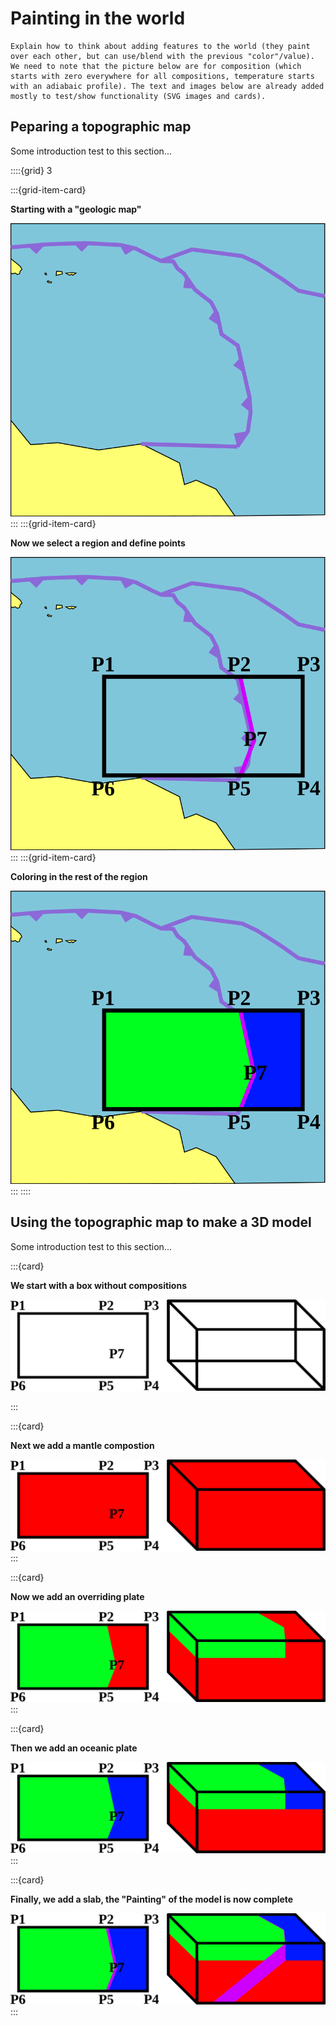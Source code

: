 Painting in the world
=====================

```{todo}
Explain how to think about adding features to the world (they paint over each other, but can use/blend with the previous "color"/value). We need to note that the picture below are for composition (which starts with zero everywhere for all compositions, temperature starts with an adiabaic profile). The text and images below are already added mostly to test/show functionality (SVG images and cards).
```
Peparing a topographic map
--------------------------

Some introduction test to this section...

::::{grid} 3

:::{grid-item-card}

**Starting with a "geologic map"**

![Starting with a geologic map](../../_static/images/user_manual/map_to_top_view_v2_plain.svg)
:::
:::{grid-item-card}

**Now we select a region and define points**

![Starting with a geologic map](../../_static/images/user_manual/map_to_top_view_v2_plain_text_frame_sds.svg)
:::
:::{grid-item-card}

**Coloring in the rest of the region**

![Starting with a geologic map](../../_static/images/user_manual/map_to_top_view_v2_plain_text_frame_sds_orp_sdp.svg)
:::
::::



Using the topographic map to make a 3D model
--------------------------------------------

Some introduction test to this section...

:::{card}

**We start with a box without compositions**

![Starting with a box without compositions](../../_static/images/user_manual/gwb_box_building_plain_text_frame.svg)

:::


:::{card}

**Next we add a mantle compostion**

![Starting with a box without compositions](../../_static/images/user_manual/gwb_box_building_plain_text_frame_mtl.svg)
:::



:::{card}

**Now we add an overriding plate**


![adding an overiding plate](../../_static/images/user_manual/gwb_box_building_plain_text_frame_mtl_orp.svg)
:::

:::{card}

**Then we add an oceanic plate**


![adding an oceanic plate](../../_static/images/user_manual/gwb_box_building_plain_text_frame_mtl_orp_sdp.svg)
:::

:::{card}

**Finally, we add a slab, the "Painting" of the model is now complete**


![Painting in model completed by adding a slab](../../_static/images/user_manual/gwb_box_building_plain_text_frame_mtl_orp_sdp_sds.svg)
:::

